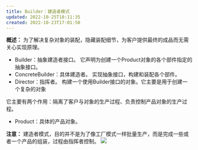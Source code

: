 ```yaml
---
title: Builder：建造者模式
updated: 2022-10-25T10:11:35
created: 2022-10-23T17:01:50
---
```


**概述：**
为了解决复杂对象的装配，隐藏装配细节，为客户提供最终的成品而无需关心实现原理。
- Builder：抽象建造者接口。
它声明为创建一个Product对象的各个部件指定的抽象接口。​
- ConcreteBuilder：具体建造者。
实现抽象接口，构建和装配各个部件。
- Director：指挥者。
构建一个使用Builder接口的对象。它主要是用于创建一个复杂的对象

它主要有两个作用：隔离了客户与对象的生产过程、负责控制产品对象的生产过程。​
- Product：具体的产品对象。

**注意：**
建造者模式，目的并不是为了像工厂模式一样批量生产，而是完成一些或者一个产品的组装，过程由指挥者控制。
![](C:\Users\82609\AppData\Local\Temp\Java\pandoc/media/image1.png)
